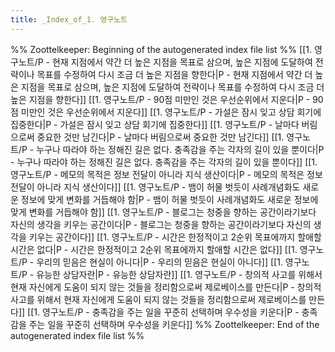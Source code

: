 ```yaml
---
title: _Index_of_1. 영구노트
---
```



%% Zoottelkeeper: Beginning of the autogenerated index file list  %%
 [[1. 영구노트/P -  현재 지점에서 약간 더 높은 지점을 목표로 삼으며, 높은 지점에 도달하여 전략이나 목표를 수정하여 다시 조금 더 높은 지점을 향한다|P -  현재 지점에서 약간 더 높은 지점을 목표로 삼으며, 높은 지점에 도달하여 전략이나 목표를 수정하여 다시 조금 더 높은 지점을 향한다]]
 [[1. 영구노트/P - 90점 미만인 것은 우선순위에서 지운다|P - 90점 미만인 것은 우선순위에서 지운다]]
 [[1. 영구노트/P - 가설은 잠시 잊고 상담 회기에 집중한다|P - 가설은 잠시 잊고 상담 회기에 집중한다]]
 [[1. 영구노트/P - 날마다 버림으로써 중요한 것만 남긴다|P - 날마다 버림으로써 중요한 것만 남긴다]]
 [[1. 영구노트/P - 누구나 따라야 하는 정해진 길은 없다. 충족감을 주는 각자의 길이 있을 뿐이다|P - 누구나 따라야 하는 정해진 길은 없다. 충족감을 주는 각자의 길이 있을 뿐이다]]
 [[1. 영구노트/P - 메모의 목적은 정보 전달이 아니라 지식 생산이다|P - 메모의 목적은 정보 전달이 아니라 지식 생산이다]]
 [[1. 영구노트/P - 뱀이 허물 벗듯이 사례개념화도 새로운 정보에 맞게 변화를 거듭해야 함|P - 뱀이 허물 벗듯이 사례개념화도 새로운 정보에 맞게 변화를 거듭해야 함]]
 [[1. 영구노트/P - 블로그는 청중을 향하는 공간이라기보다 자신의 생각을 키우는 공간이다|P - 블로그는 청중을 향하는 공간이라기보다 자신의 생각을 키우는 공간이다]]
 [[1. 영구노트/P - 시간은 한정적이고 2순위 목표에까지 할애할 시간은 없다|P - 시간은 한정적이고 2순위 목표에까지 할애할 시간은 없다]]
 [[1. 영구노트/P - 우리의 믿음은 현실이 아니다|P - 우리의 믿음은 현실이 아니다]]
 [[1. 영구노트/P - 유능한 상담자란|P - 유능한 상담자란]]
 [[1. 영구노트/P - 창의적 사고를 위해서 현재 자신에게 도움이 되지 않는 것들을 정리함으로써 제로베이스를 만든다|P - 창의적 사고를 위해서 현재 자신에게 도움이 되지 않는 것들을 정리함으로써 제로베이스를 만든다]]
 [[1. 영구노트/P - 충족감을 주는 일을 꾸준히 선택하며 우수성을 키운다|P - 충족감을 주는 일을 꾸준히 선택하며 우수성을 키운다]]
%% Zoottelkeeper: End of the autogenerated index file list  %%
